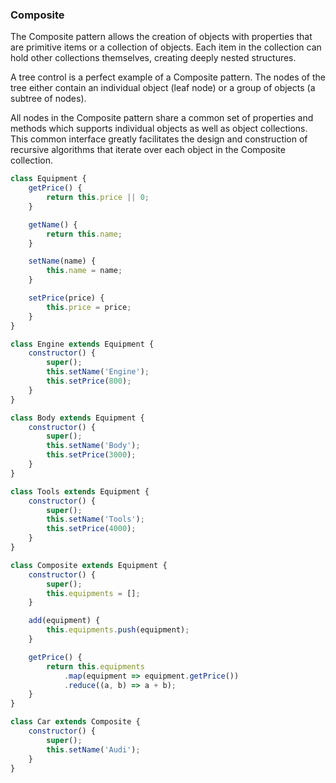 ### Composite

The Composite pattern allows the creation of objects with properties that are primitive items or a collection of objects. Each item in the collection can hold other collections themselves, creating deeply nested structures.

A tree control is a perfect example of a Composite pattern. The nodes of the tree either contain an individual object (leaf node) or a group of objects (a subtree of nodes).

All nodes in the Composite pattern share a common set of properties and methods which supports individual objects as well as object collections. This common interface greatly facilitates the design and construction of recursive algorithms that iterate over each object in the Composite collection.

```js
class Equipment {
	getPrice() {
		return this.price || 0;
	}

	getName() {
		return this.name;
	}

	setName(name) {
		this.name = name;
	}

	setPrice(price) {
		this.price = price;
	}
}

class Engine extends Equipment {
	constructor() {
		super();
		this.setName('Engine');
		this.setPrice(800);
	}
}

class Body extends Equipment {
	constructor() {
		super();
		this.setName('Body');
		this.setPrice(3000);
	}
}

class Tools extends Equipment {
	constructor() {
		super();
		this.setName('Tools');
		this.setPrice(4000);
	}
}

class Composite extends Equipment {
	constructor() {
		super();
		this.equipments = [];
	}

	add(equipment) {
		this.equipments.push(equipment);
	}

	getPrice() {
		return this.equipments
			.map(equipment => equipment.getPrice())
			.reduce((a, b) => a + b);
	}
}

class Car extends Composite {
	constructor() {
		super();
		this.setName('Audi');
	}
}
```